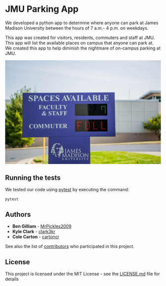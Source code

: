 # JMU Parking App

We developed a python app to determine where anyone can park at James Madison University between the hours of 7 a.m.- 4 p.m. on weekdays.

This app was created for visitors, residents, commuters and staff at JMU. This app will list the available places on campus that anyone can park at. We created this app to help diminish the nightmare of on-campus parking at JMU.

![](https://raw.githubusercontent.com/MrPickles2009/parkingApp/master/parkingSign.jpg)

## Running the tests
We tested our code using [pytest](https://docs.pytest.org/en/latest/) by executing the command:
```
pytest
```

## Authors

* **Ben Gilliam** - [MrPickles2009](https://github.com/MrPickles2009/)
* **Kyle Clark** - [clark3kr](https://github.com/clark3kr)
* **Cole Carton** - [cartoncr](https://github.com/cartoncr)

See also the list of [contributors](https://github.com/MrPickles2009/parkingApp-python/graphs/contributors) who participated in this project.

## License

This project is licensed under the MIT License - see the [LICENSE.md](LICENSE.md) file for details
